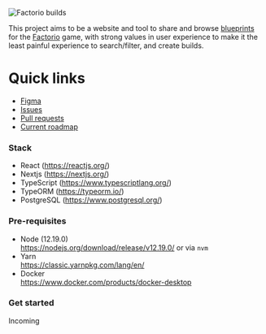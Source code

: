 <img src="https://user-images.githubusercontent.com/3461986/98061159-41affb80-1e19-11eb-81d3-3d27f174cf8d.png" alt="Factorio builds" align="center" /><br />

This project aims to be a website and tool to share and browse [blueprints](https://wiki.factorio.com/Blueprint) for the [Factorio](https://factorio.com/) game, with strong values in user experience to make it the least painful experience to search/filter, and create builds.

# Quick links

- [Figma](https://www.figma.com/file/eDiTI6ZiAHHgoGSgXaWBO0/factorio-builds?node-id=393%3A11)
- [Issues](https://github.com/veksen/factorio-builds/issues)
- [Pull requests](https://github.com/veksen/factorio-builds/pulls)
- [Current roadmap](https://github.com/veksen/factorio-builds/milestones?direction=asc&sort=title&state=open)

### Stack

- React (https://reactjs.org/)
- Nextjs (https://nextjs.org/)
- TypeScript (https://www.typescriptlang.org/)
- TypeORM (https://typeorm.io/)
- PostgreSQL (https://www.postgresql.org/)

### Pre-requisites

- Node (12.19.0)<br />
  https://nodejs.org/download/release/v12.19.0/ or via `nvm`<br />
- Yarn<br />
  https://classic.yarnpkg.com/lang/en/
- Docker<br />
  https://www.docker.com/products/docker-desktop

### Get started

Incoming
